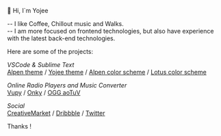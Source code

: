 
👋 Hi, I`m Yojee   
 
-- I like Coffee, Chillout music and Walks.   
-- I am more focused on frontend technologies, but also have experience with the latest back-end technologies. 

Here are some of the projects:

*VSCode & Sublime Text*   
[Alpen theme](https://marketplace.visualstudio.com/items?itemName=Yoko-Luxelego.alpen) / 
[Yojee theme](https://marketplace.visualstudio.com/items?itemName=Yoko-Luxelego.yojee) / 
[Alpen color scheme](https://packagecontrol.io/packages/Alpen%20Color%20Scheme) / 
[Lotus color scheme](https://packagecontrol.io/packages/Lotus%20Color%20Scheme)

*Online Radio Players and Music Converter*   
[Vupy](https://github.com/yojeero/vupy) / [Onky](https://github.com/yojeero/onky) / [OGG aoTuV](https://github.com/yojeero/OGG-converter)

*Social*   
[CreativeMarket](https://creativemarket.com/yojeero/) / [Dribbble](https://dribbble.com/yojeero/) / [Twitter](https://twitter.com/yojeero)

Thanks ! 
